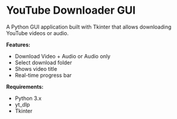 # YouTube Downloader GUI

A Python GUI application built with Tkinter that allows downloading YouTube videos or audio.

**Features:**
- Download Video + Audio or Audio only
- Select download folder
- Shows video title
- Real-time progress bar

**Requirements:**
- Python 3.x
- yt_dlp
- Tkinter
